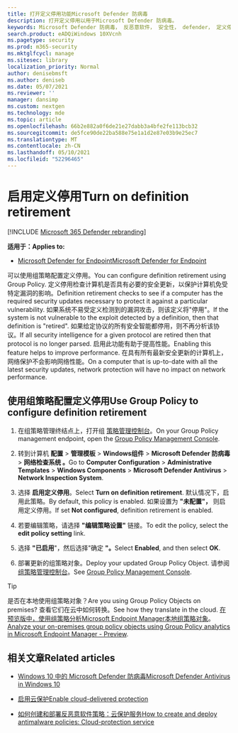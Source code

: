 ```yaml
---
title: 打开定义停用功能Microsoft Defender 防病毒
description: 打开定义停用以用于Microsoft Defender 防病毒。
keywords: Microsoft Defender 防病毒， 反恶意软件， 安全性， defender， 定义停用
search.product: eADQiWindows 10XVcnh
ms.pagetype: security
ms.prod: m365-security
ms.mktglfcycl: manage
ms.sitesec: library
localization_priority: Normal
author: denisebmsft
ms.author: deniseb
ms.date: 05/07/2021
ms.reviewer: ''
manager: dansimp
ms.custom: nextgen
ms.technology: mde
ms.topic: article
ms.openlocfilehash: 66b2e882a0f6de21e27dabb3a4bfe2fe113bcb32
ms.sourcegitcommit: de5fce90de22ba588e75e1a1d2e87e03b9e25ec7
ms.translationtype: MT
ms.contentlocale: zh-CN
ms.lasthandoff: 05/10/2021
ms.locfileid: "52296465"
---
```

# <a name="turn-on-definition-retirement"></a><span data-ttu-id="e7b61-104">启用定义停用</span><span class="sxs-lookup"><span data-stu-id="e7b61-104">Turn on definition retirement</span></span>

[!INCLUDE [Microsoft 365 Defender rebranding](../../includes/microsoft-defender.md)]

<span data-ttu-id="e7b61-105">**适用于：**</span><span class="sxs-lookup"><span data-stu-id="e7b61-105">**Applies to:**</span></span>

- [<span data-ttu-id="e7b61-106">Microsoft Defender for Endpoint</span><span class="sxs-lookup"><span data-stu-id="e7b61-106">Microsoft Defender for Endpoint</span></span>](/microsoft-365/security/defender-endpoint/)

<span data-ttu-id="e7b61-107">可以使用组策略配置定义停用。</span><span class="sxs-lookup"><span data-stu-id="e7b61-107">You can configure definition retirement using Group Policy.</span></span> <span data-ttu-id="e7b61-108">定义停用检查计算机是否具有必要的安全更新，以保护计算机免受特定漏洞的影响。</span><span class="sxs-lookup"><span data-stu-id="e7b61-108">Definition retirement checks to see if a computer has the required security updates necessary to protect it against a particular vulnerability.</span></span> <span data-ttu-id="e7b61-109">如果系统不易受定义检测到的漏洞攻击，则该定义将"停用"。</span><span class="sxs-lookup"><span data-stu-id="e7b61-109">If the system is not vulnerable to the exploit detected by a definition, then that definition is "retired".</span></span> <span data-ttu-id="e7b61-110">如果给定协议的所有安全智能都停用，则不再分析该协议。</span><span class="sxs-lookup"><span data-stu-id="e7b61-110">If all security intelligence for a given protocol are retired then that protocol is no longer parsed.</span></span> <span data-ttu-id="e7b61-111">启用此功能有助于提高性能。</span><span class="sxs-lookup"><span data-stu-id="e7b61-111">Enabling this feature helps to improve performance.</span></span> <span data-ttu-id="e7b61-112">在具有所有最新安全更新的计算机上，网络保护不会影响网络性能。</span><span class="sxs-lookup"><span data-stu-id="e7b61-112">On a computer that is up-to-date with all the latest security updates, network protection will have no impact on network performance.</span></span>

## <a name="use-group-policy-to-configure-definition-retirement"></a><span data-ttu-id="e7b61-113">使用组策略配置定义停用</span><span class="sxs-lookup"><span data-stu-id="e7b61-113">Use Group Policy to configure definition retirement</span></span>

1. <span data-ttu-id="e7b61-114">在组策略管理终结点上，打开组 [策略管理控制台](/previous-versions/windows/it-pro/windows-server-2008-R2-and-2008/cc731212(v=ws.11))。</span><span class="sxs-lookup"><span data-stu-id="e7b61-114">On your Group Policy management endpoint, open the [Group Policy Management Console](/previous-versions/windows/it-pro/windows-server-2008-R2-and-2008/cc731212(v=ws.11)).</span></span>

2. <span data-ttu-id="e7b61-115">转到计算机 **配置**  >  **管理模板**  >  **Windows组件**  >  **Microsoft Defender 防病毒**  >  **网络检查系统 。**</span><span class="sxs-lookup"><span data-stu-id="e7b61-115">Go to **Computer Configuration** > **Administrative Templates** > **Windows Components** > **Microsoft Defender Antivirus** > **Network Inspection System**.</span></span> 

3. <span data-ttu-id="e7b61-116">选择 **启用定义停用**。</span><span class="sxs-lookup"><span data-stu-id="e7b61-116">Select **Turn on definition retirement**.</span></span> <span data-ttu-id="e7b61-117">默认情况下，启用此策略。</span><span class="sxs-lookup"><span data-stu-id="e7b61-117">By default, this policy is enabled.</span></span> <span data-ttu-id="e7b61-118">如果设置为 **"未配置"，** 则启用定义停用。</span><span class="sxs-lookup"><span data-stu-id="e7b61-118">If set **Not configured**, definition retirement is enabled.</span></span> 

4. <span data-ttu-id="e7b61-119">若要编辑策略，请选择 **"编辑策略设置"** 链接。</span><span class="sxs-lookup"><span data-stu-id="e7b61-119">To edit the policy, select the **edit policy setting** link.</span></span>

5. <span data-ttu-id="e7b61-120">选择 **"已启用**"，然后选择"确定 **"。**</span><span class="sxs-lookup"><span data-stu-id="e7b61-120">Select **Enabled**, and then select **OK**.</span></span>

6. <span data-ttu-id="e7b61-121">部署更新的组策略对象。</span><span class="sxs-lookup"><span data-stu-id="e7b61-121">Deploy your updated Group Policy Object.</span></span> <span data-ttu-id="e7b61-122">请参阅 [组策略管理控制台](/windows/win32/srvnodes/group-policy)。</span><span class="sxs-lookup"><span data-stu-id="e7b61-122">See [Group Policy Management Console](/windows/win32/srvnodes/group-policy).</span></span>

> [!TIP]
> <span data-ttu-id="e7b61-123">是否在本地使用组策略对象？</span><span class="sxs-lookup"><span data-stu-id="e7b61-123">Are you using Group Policy Objects on premises?</span></span> <span data-ttu-id="e7b61-124">查看它们在云中如何转换。</span><span class="sxs-lookup"><span data-stu-id="e7b61-124">See how they translate in the cloud.</span></span> <span data-ttu-id="e7b61-125">[在预览版中，使用组策略分析Microsoft Endpoint Manager本地组策略对象](/mem/intune/configuration/group-policy-analytics)。</span><span class="sxs-lookup"><span data-stu-id="e7b61-125">[Analyze your on-premises group policy objects using Group Policy analytics in Microsoft Endpoint Manager - Preview](/mem/intune/configuration/group-policy-analytics).</span></span> 
  
## <a name="related-articles"></a><span data-ttu-id="e7b61-126">相关文章</span><span class="sxs-lookup"><span data-stu-id="e7b61-126">Related articles</span></span>

- [<span data-ttu-id="e7b61-127">Windows 10 中的 Microsoft Defender 防病毒</span><span class="sxs-lookup"><span data-stu-id="e7b61-127">Microsoft Defender Antivirus in Windows 10</span></span>](microsoft-defender-antivirus-in-windows-10.md)
 
- [<span data-ttu-id="e7b61-128">启用云保护</span><span class="sxs-lookup"><span data-stu-id="e7b61-128">Enable cloud-delivered protection</span></span>](enable-cloud-protection-microsoft-defender-antivirus.md)

- [<span data-ttu-id="e7b61-129">如何创建和部署反恶意软件策略：云保护服务</span><span class="sxs-lookup"><span data-stu-id="e7b61-129">How to create and deploy antimalware policies: Cloud-protection service</span></span>](/configmgr/protect/deploy-use/endpoint-antimalware-policies#cloud-protection-service)